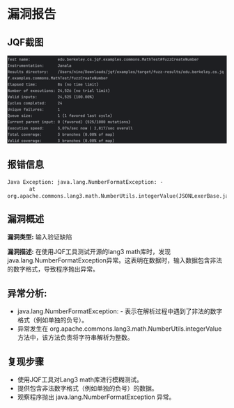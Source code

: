 # 漏洞报告

## JQF截图

![image-20240713143809988](./image-20240713143809988.png)

## 报错信息

```
Java Exception: java.lang.NumberFormatException: -
       at org.apache.commons.lang3.math.NumberUtils.integerValue(JSONLexerBase.java:486)
```

## 漏洞概述

**漏洞类型:** 输入验证缺陷

**漏洞描述:** 在使用JQF工具测试开源的lang3 math库时，发现java.lang.NumberFormatException异常。这表明在数据时，输入数据包含非法的数字格式，导致程序抛出异常。

## 异常分析:

- java.lang.NumberFormatException: - 表示在解析过程中遇到了非法的数字格式（例如单独的负号）。
- 异常发生在 org.apache.commons.lang3.math.NumberUtils.integerValue 方法中，该方法负责将字符串解析为整数。

## 复现步骤

- 使用JQF工具对Lang3 math库进行模糊测试。
- 提供包含非法数字格式（例如单独的负号）的数据。
- 观察程序抛出 java.lang.NumberFormatException 异常。